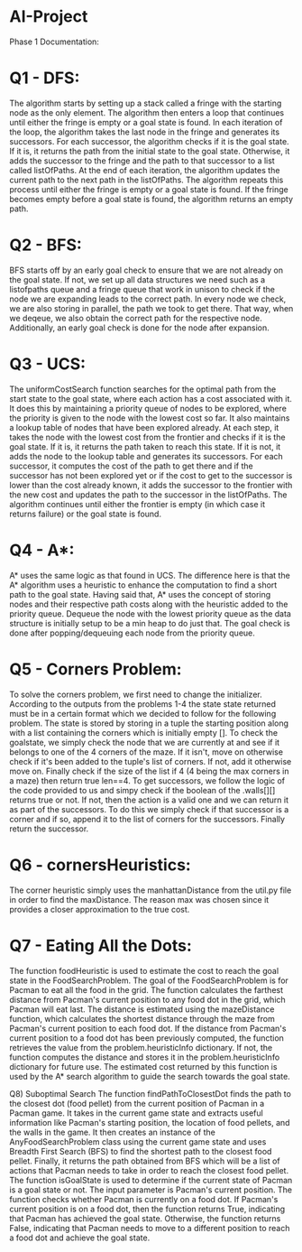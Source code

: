 # AI-Project
Phase 1
Documentation:

<h1>Q1 - DFS:</h1>
The algorithm starts by setting up a stack called a fringe with the starting node as the only element. The algorithm then enters a loop that continues
until either the fringe is empty or a goal state is found. In each iteration of the loop, the algorithm takes the last node in the fringe and generates
its successors. For each successor, the algorithm checks if it is the goal state. If it is, it returns the path from the initial state to the goal state.
Otherwise, it adds the successor to the fringe and the path to that successor to a list called listOfPaths. At the end of each iteration, the algorithm
updates the current path to the next path in the listOfPaths. The algorithm repeats this process until either the fringe is empty or a goal state is found.
If the fringe becomes empty before a goal state is found, the algorithm returns an empty path.

<h1>Q2 - BFS:</h1>
BFS starts off by an early goal check to ensure that we are not already on the goal state. If not, we set up all data structures we need such as a listofpaths queue and a fringe queue that work in unison to check if the node we are expanding leads to the correct path. In every node we check, we are also storing in parallel, the path we took to get there. That way, when we deqeue, we also obtain the correct path for the respective node. Additionally, an early goal check is done for the node after expansion.
<h1>Q3 - UCS:</h1>
The uniformCostSearch function searches for the optimal path from the start state to the goal state, where each action has a cost associated with it.
It does this by maintaining a priority queue of nodes to be explored, where the priority is given to the node with the lowest cost so far. It also maintains
a lookup table of nodes that have been explored already. At each step, it takes the node with the lowest cost from the frontier and checks if it is the goal
state. If it is, it returns the path taken to reach this state. If it is not, it adds the node to the lookup table and generates its successors.
For each successor, it computes the cost of the path to get there and if the successor has not been explored yet or if the cost to get to the successor is lower
than the cost already known, it adds the successor to the frontier with the new cost and updates the path to the successor in the listOfPaths.
The algorithm continues until either the frontier is empty (in which case it returns failure) or the goal state is found.

<h1>Q4 - A*:</h1>
A* uses the same logic as that found in UCS. The difference here is that the A* algorithm uses a heuristic to enhance the computation to find a short path to the goal state. Having said that, A* uses the concept of storing nodes and their respective path costs along with the heuristic added to the priority queue. Dequeue the node with the lowest priority queue as the data structure is initially setup to be a min heap to do just that. The goal check is done after popping/dequeuing each node from the priority queue.

<h1>Q5 - Corners Problem:</h1>
To solve the corners problem, we first need to change the initializer. According to the outputs from the problems 1-4 the state state returned must be in a certain format which we decided to follow for the following problem. The state is stored by storing in a tuple the starting position along with a list containing the corners which is initially empty [].
To check the goalstate, we simply check the node that we are currently at and see if it belongs to one of the 4 corners of the maze. If it isn't, move on otherwise check if it's been added to the tuple's list of corners. If not, add it otherwise move on. Finally check if the size of the list if 4 (4 being the max corners in a maze) then return true len==4.
To get successors, we follow the logic of the code provided to us and simpy check if the boolean of the .walls[][] returns true or not. If not, then the action is a valid one and we can return it as part of the successors. To do this we simply check if that successor is a corner and if so, append it to the list of corners for the successors. Finally return the successor.

<h1>Q6 - cornersHeuristics:</h1>
The corner heuristic simply uses the manhattanDistance from the util.py file in order to find the maxDistance. The reason max was chosen since it provides a closer approximation to the true cost.

<h1>Q7 - Eating All the Dots:</h1>
The function foodHeuristic is used to estimate the cost to reach the goal state in the FoodSearchProblem. The goal of the FoodSearchProblem is
for Pacman to eat all the food in the grid. The function calculates the farthest distance from Pacman's current position to any food dot in the grid, which
Pacman will eat last. The distance is estimated using the mazeDistance function, which calculates the shortest distance through the maze from Pacman's current
position to each food dot. If the distance from Pacman's current position to a food dot has been previously computed, the function retrieves the value from
the problem.heuristicInfo dictionary. If not, the function computes the distance and stores it in the problem.heuristicInfo dictionary for future use.
The estimated cost returned by this function is used by the A* search algorithm to guide the search towards the goal state.

Q8) Suboptimal Search
The function findPathToClosestDot finds the path to the closest dot (food pellet) from the current position of Pacman in a Pacman game. It takes in the current
game state and extracts useful information like Pacman's starting position, the location of food pellets, and the walls in the game.
It then creates an instance of the AnyFoodSearchProblem class using the current game state and uses Breadth First Search (BFS) to find the shortest
path to the closest food pellet. Finally, it returns the path obtained from BFS which will be a list of actions that Pacman needs to take in order
to reach the closest food pellet.
The function isGoalState is used to determine if the current state of Pacman is a goal state or not. The input parameter is Pacman's current position.
The function checks whether Pacman is currently on a food dot. If Pacman's current position is on a food dot, then the function returns True, indicating
that Pacman has achieved the goal state. Otherwise, the function returns False, indicating that Pacman needs to move to a different position to reach a food
dot and achieve the goal state.

